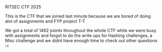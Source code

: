  RITSEC CTF 2025 

 This is the CTF that we joined last minute because we are bored of doing alot of assignments and FYP project T-T

 We got a total of 1462 points throughout the whole CTF while we were busy with assignments and forgot to do the write ups for Hashing challenges, a Misc challenge
 and we didnt have enough time to check out other questions :<
